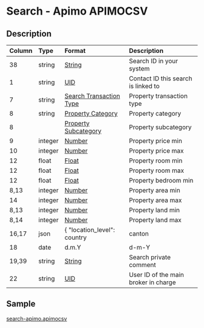 # Search - Apimo APIMOCSV

## Description

| Column | Type | Format | Description |
| :--- | :--- | :--- | :--- |
| 38 | string | [String](https://en.wikipedia.org/wiki/String_(computer_science)) | Search ID in your system |
| 1 | string | [UID](https://en.wikipedia.org/wiki/Unique_identifier) | Contact ID this search is linked to |
| 7 | string | [Search Transaction Type](../values/search_transaction_type_id.md) | Property transaction type |
| 8 | string | [Property Category](../values/property_category_id.md) | Property category |
| 8 |  | [Property Subcategory](../values/property_subcategory_id.md) | Property subcategory |
| 9 | integer | [Number](https://en.wikipedia.org/wiki/Integer) | Property price min |
| 10 | integer | [Number](https://en.wikipedia.org/wiki/Integer) | Property price max |
| 12 | float | [Float](https://en.wikipedia.org/wiki/Decimal) | Property room min |
| 12 | float | [Float](https://en.wikipedia.org/wiki/Decimal) | Property room max |
| 12 | float | [Float](https://en.wikipedia.org/wiki/Decimal) | Property bedroom min |
| 8,13 | integer | [Number](https://en.wikipedia.org/wiki/Integer) | Property area min |
| 14 | integer | [Number](https://en.wikipedia.org/wiki/Integer) | Property area max |
| 8,13 | integer | [Number](https://en.wikipedia.org/wiki/Integer) | Property land min |
| 8,14 | integer | [Number](https://en.wikipedia.org/wiki/Integer) | Property land max |
| 16,17 | json | { "location_level": country|canton|district|zone|city|quarter, "location_name": string, "zip": string, "line1": string, "line2": string, "line3": string, "environment_id": string, "altitude": string, "longitude": string, "latitude": string } | Search real location |
| 18 | date | d.m.Y | d-m-Y | Y-m-d | Search update date |
| 19,39 | string | [String](https://en.wikipedia.org/wiki/String_(computer_science)) | Search private comment |
| 22 | string | [UID](https://en.wikipedia.org/wiki/Unique_identifier) | User ID of the main broker in charge |

## Sample

[search-apimo.apimocsv](../samples/search-apimo.apimocsv)
```

```
